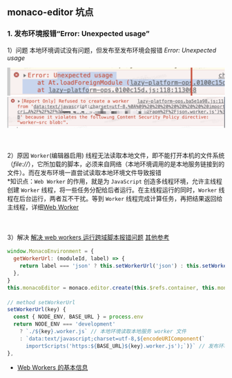 ## monaco-editor 坑点
### 1. 发布环境报错“Error: Unexpected usage”
1）问题
本地环境调试没有问题，但发布至发布环境会报错 *Error: Unexpected usage*

<img src="./unexpect-usage.png">
<img src="./error.png">
<div style="margin-bottom: 50px"></div>

2）原因
`Worker`(编辑器启用) 线程无法读取本地文件，即不能打开本机的文件系统（*file://*），它所加载的脚本，必须来自网络（本地环境调用的是本地服务链接到的文件）。而在发布环境一直尝试读取本地环境文件导致报错<br>
*知识点：`Web Worker` 的作用，就是为 `JavaScript` 创造多线程环境，允许主线程创建 `Worker` 线程，将一些任务分配给后者运行。在主线程运行的同时，`Worker` 线程在后台运行，两者互不干扰。等到 `Worker` 线程完成计算任务，再把结果返回给主线程，详细[Web Worker](https://www.ruanyifeng.com/blog/2018/07/web-worker.html)
<div style="margin-bottom: 50px"></div>

3）解决
[解决 web workers 运行跨域脚本报错问题](https://github.com/microsoft/monaco-editor-webpack-plugin/issues/42)
[其他参考](https://github.com/microsoft/monaco-editor-webpack-plugin/issues/32)
```js
window.MonacoEnvironment = {
  getWorkerUrl: (moduleId, label) => {
    return label === 'json' ? this.setWorkerUrl('json') : this.setWorkerUrl('editor') // label 可以为 javascript、css、html等，这里仅举例
  },
}
this.monacoEditor = monaco.editor.create(this.$refs.container, this.monacoOptions)

// method setWorkerUrl
setWorkerUrl(key) {
  const { NODE_ENV, BASE_URL } = process.env
  return NODE_ENV === 'development'
    ? `./${key}.worker.js` // 本地环境读取本地服务 worker 文件
    : `data:text/javascript;charset=utf-8,${encodeURIComponent(`
      importScripts('https:${BASE_URL}${key}.worker.js');`)}` // 发布环境通过 importScripts() 函数将外部脚本文件或库加载到 Worker 中
},
```
- [Web Workers 的基本信息](https://www.html5rocks.com/zh/tutorials/workers/basics/)


